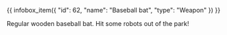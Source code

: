 {{ infobox_item({
	"id": 62,
	"name": "Baseball bat",
	"type": "Weapon"
}) }}

Regular wooden baseball bat. Hit some robots out of the park!
